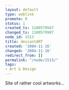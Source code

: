 ```yaml
---
layout: default
type: weblink
promote: 0
status: 1
created_ts: 1100579567
changed_ts: 1100579987
node_id: 1513
title: deviantART
created: '2004-11-16'
changed: '2004-11-16'
redirect_from: []
permalink: "/node/1513/"
tags:
- Art & Design
---
```

Site of rather cool artworks...
